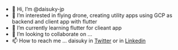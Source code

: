 - 👋 Hi, I’m @daisuky-jp
- 👀 I’m interested in flying drone, creating utility apps using GCP as backend and client app with flutter
- 🌱 I’m currently learning flutter for clieant app
- 💞️ I’m looking to collaborate on ... 
- 📫 How to reach me ... daisuky in [Twitter](https://twitter.com/daisuky) or in [Linkedin](https://www.linkedin.com/in/daisuky/) 

<!---
daisuky-jp/daisuky-jp is a ✨ special ✨ repository because its `README.md` (this file) appears on your GitHub profile.
You can click the Preview link to take a look at your changes.
--->
